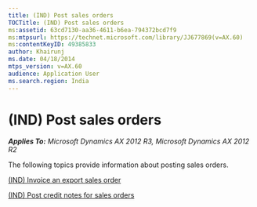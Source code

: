 ```yaml
---
title: (IND) Post sales orders
TOCTitle: (IND) Post sales orders
ms:assetid: 63cd7130-aa36-4611-b6ea-794372bcd7f9
ms:mtpsurl: https://technet.microsoft.com/library/JJ677869(v=AX.60)
ms:contentKeyID: 49385833
author: Khairunj
ms.date: 04/18/2014
mtps_version: v=AX.60
audience: Application User
ms.search.region: India
---
```


# (IND) Post sales orders 


_**Applies To:** Microsoft Dynamics AX 2012 R3, Microsoft Dynamics AX 2012 R2_

The following topics provide information about posting sales orders.

[(IND) Invoice an export sales order](ind-invoice-an-export-sales-order.md)

[(IND) Post credit notes for sales orders](ind-post-credit-notes-for-sales-orders.md)

  


